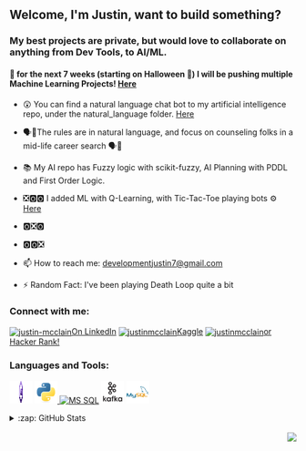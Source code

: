 ## Welcome, I'm Justin, want to build something?

### My best projects are private, but would love to collaborate on anything from Dev Tools, to AI/ML.
  
#### 🦾 for the next 7 weeks (starting on Halloween 🎃) I will be pushing multiple Machine Learning Projects! <a href="https://github.com/justinprogdev/Artificial-Intelligence/tree/main/machine_learning">Here<a/>
- 😲 You can find a natural language chat bot to my artificial intelligence repo, under the natural_language folder. <a href="https://github.com/justinprogdev/Artificial-Intelligence/tree/main/natural_language">Here<a/>
- 🗣️💬The rules are in natural language, and focus on counseling folks in a mid-life career search 🗣️💬
  
- 📚 My AI repo has Fuzzy logic with scikit-fuzzy, AI Planning with PDDL and First Order Logic.
- ❎🅾️🅾️ I added ML with Q-Learning, with Tic-Tac-Toe playing bots ⚙️ <a href="https://github.com/justinprogdev/Artificial-Intelligence/tree/main/q_learning/tic_tac_toe">Here<a/>
- 🅾️❎🅾️
- 🅾️🅾️❎
  
- 📫 How to reach me: developmentjustin7@gmail.com
- ⚡ Random Fact: I've been playing Death Loop quite a bit

<h3 align="left">Connect with me:</h3>
<p align="left">
<a href="https://linkedin.com/in/bizdork" target="blank">
<img align="center" src="https://raw.githubusercontent.com/rahuldkjain/github-profile-readme-generator/master/src/images/icons/Social/linked-in-alt.svg" alt="justin-mcclain" height="30" width="40" />On LinkedIn</a>
<a href="https://www.kaggle.com/justinmcclain" target="blank"><img align="center" src="https://raw.githubusercontent.com/rahuldkjain/github-profile-readme-generator/master/src/images/icons/Social/kaggle.svg" alt="justinmcclain" height="30" width="40" />Kaggle</a>
<a href="https://www.hackerrank.com/uebertech"  target="blank"><img align="center" src="https://raw.githubusercontent.com/rahuldkjain/github-profile-readme-generator/master/src/images/icons/Social/hackerrank.svg" alt="justinmcclain" height="30" width="40" />or Hacker Rank!</a>
</p>

<h3 align="left">Languages and Tools:</h3>
<p align="left"> 
 <a href="https://learn.microsoft.com/en-us/dotnet/csharp/" target="_blank" rel="noreferrer"> <img src="https://github.com/justinprogdev/justinprogdev/blob/main/c-sharp-c.svg" alt="C#" width="40" height="40"/></a> 
  <a href="https://www.python.org" target="_blank" rel="noreferrer"> <img src="https://raw.githubusercontent.com/devicons/devicon/master/icons/python/python-original.svg" alt="python" width="40" height="40"/> 
  <a href="https://www.microsoft.com/en-us/sql-server" target="_blank" rel="noreferrer"> <img src="https://www.svgrepo.com/show/303229/microsoft-sql-server-logo.svg" alt="MS SQL" width="40" height="40"/></a> 
  <a href="https://www.apache.kafka.org" target="_blank" rel="noreferrer"> <img src="https://github.com/justinprogdev/justinprogdev/blob/main/kafka.png" alt="Kafka" width="40" height="40"/></a> 
  <a href="https://www.mysql.com/" target="_blank" rel="noreferrer"> <img src="https://raw.githubusercontent.com/devicons/devicon/master/icons/mysql/mysql-original-wordmark.svg" alt="MySql" width="40" height="40"/></a>
  
<br />

<details>
  <summary>:zap: GitHub Stats</summary>
<a href="https://github.com/justinprogdev/github-readme-stats.vercel.app"><img align="center" src="https://github-readme-stats.vercel.app/api?username=justinprogdev&show_icons=true&include_all_commits=true&theme=dracula&hide_border=true" alt="Justin's github stats" /></a> 
<br> <br> 
<a href="https://github.com/justinprogdev/github-readme-stats"><img align="center" src="https://github-readme-stats.vercel.app/api/top-langs/?username=justinprogdev&theme=dracula&hide_border=true" /></a>
</details>

<br/>  
<div align="right">
<img src="https://komarev.com/ghpvc/?username=justinprogdev&&style=flat-square" align="right" />
</div>
<br/>




